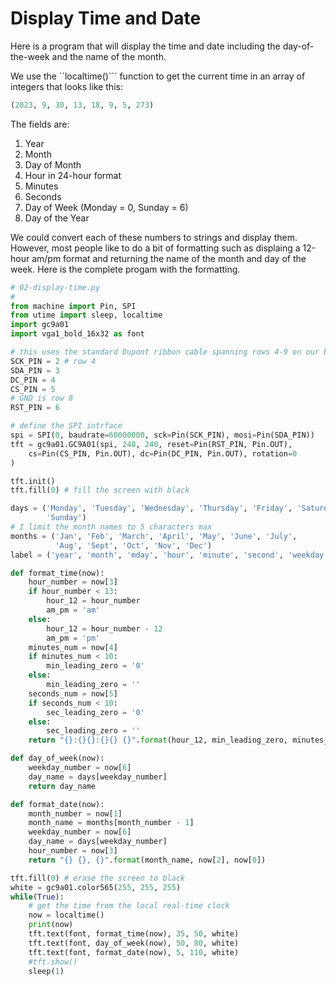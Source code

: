 # Display Time and Date

Here is a program that will display the time and date
including the day-of-the-week and the name of the month.

We use the ``localtime()``` function to get the current time
in an array of integers that looks like this:

```py
(2023, 9, 30, 13, 18, 9, 5, 273)
```

The fields are:

1. Year
2. Month
3. Day of Month
4. Hour in 24-hour format
5. Minutes
6. Seconds
7. Day of Week (Monday = 0, Sunday = 6)
7. Day of the Year

We could convert each of these numbers to strings and display them.
However, most people like to do a bit of formatting such as
displaing a 12-hour am/pm format and returning the name
of the month and day of the week.  Here is the complete
progam with the formatting.

```py
# 02-display-time.py
# 
from machine import Pin, SPI
from utime import sleep, localtime
import gc9a01
import vga1_bold_16x32 as font

# this uses the standard Dupont ribbon cable spanning rows 4-9 on our breadboard
SCK_PIN = 2 # row 4
SDA_PIN = 3
DC_PIN = 4
CS_PIN = 5
# GND is row 8
RST_PIN = 6

# define the SPI intrface
spi = SPI(0, baudrate=60000000, sck=Pin(SCK_PIN), mosi=Pin(SDA_PIN))
tft = gc9a01.GC9A01(spi, 240, 240, reset=Pin(RST_PIN, Pin.OUT),
    cs=Pin(CS_PIN, Pin.OUT), dc=Pin(DC_PIN, Pin.OUT), rotation=0
)

tft.init()
tft.fill(0) # fill the screen with black

days = ('Monday', 'Tuesday', 'Wednesday', 'Thursday', 'Friday', 'Saturday',
        'Sunday')
# I limit the month names to 5 characters max
months = ('Jan', 'Feb', 'March', 'April', 'May', 'June', 'July',
          'Aug', 'Sept', 'Oct', 'Nov', 'Dec')
label = ('year', 'month', 'mday', 'hour', 'minute', 'second', 'weekday', 'yearday')

def format_time(now):
    hour_number = now[3]
    if hour_number < 13:
        hour_12 = hour_number
        am_pm = 'am'
    else:
        hour_12 = hour_number - 12
        am_pm = 'pm'
    minutes_num = now[4]
    if minutes_num < 10:
        min_leading_zero = '0'
    else:
        min_leading_zero = ''
    seconds_num = now[5]
    if seconds_num < 10:
        sec_leading_zero = '0'
    else:
        sec_leading_zero = ''
    return "{}:{}{}:{}{} {}".format(hour_12, min_leading_zero, minutes_num, sec_leading_zero, seconds_num, am_pm)

def day_of_week(now):
    weekday_number = now[6]
    day_name = days[weekday_number]
    return day_name

def format_date(now):
    month_number = now[1]
    month_name = months[month_number - 1]
    weekday_number = now[6]
    day_name = days[weekday_number]
    hour_number = now[3]
    return "{} {}, {}".format(month_name, now[2], now[0])

tft.fill(0) # erase the screen to black
white = gc9a01.color565(255, 255, 255)
while(True):
    # get the time from the local real-time clock
    now = localtime()
    print(now)    
    tft.text(font, format_time(now), 35, 50, white)
    tft.text(font, day_of_week(now), 50, 80, white)
    tft.text(font, format_date(now), 5, 110, white)
    #tft.show()
    sleep(1)
```